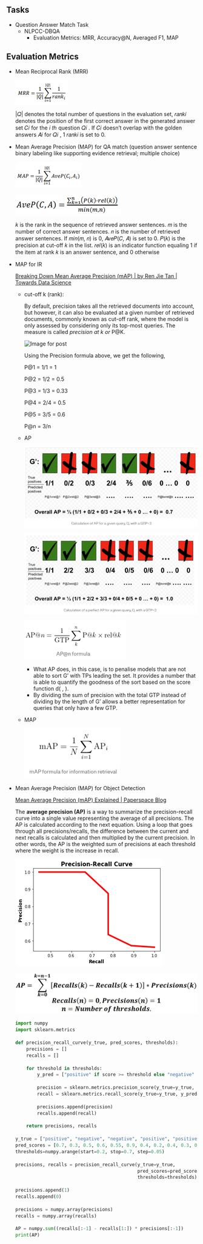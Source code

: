 

## Tasks

- Question Answer Match Task
  - NLPCC-DBQA
    - Evaluation Metrics: MRR, Accuracy@N, Averaged F1, MAP



## Evaluation Metrics

- Mean Reciprocal Rank (MRR)

  ![image-20210312164948819](../../assets/images/image-20210312164948819.png)

  |𝑄| denotes the total number of questions in the evaluation set, 𝑟𝑎𝑛𝑘𝑖 denotes the position of the first correct answer in the generated answer set 𝐶𝑖 for the 𝑖 𝑡ℎ question 𝑄𝑖 . If 𝐶𝑖 doesn’t overlap with the golden answers 𝐴𝑖 for 𝑄𝑖 ,  1 𝑟𝑎𝑛𝑘𝑖 is set to 0.

- Mean Average Precision (MAP) for QA match (question answer sentence binary labeling like supporting evidence retrieval; multiple choice)

  ![image-20210312165035983](../../assets/images/image-20210312165035983.png)

  ![image-20210312165105160](../../assets/images/image-20210312165105160.png)

   𝑘 is the rank in the  sequence of retrieved answer sentences. 𝑚 is the number of correct answer sentences.  𝑛 is the number of retrieved answer sentences. If 𝑚𝑖𝑛(𝑚, 𝑛) is 0, 𝐴𝑣𝑒𝑃(𝐶, 𝐴) is set  to 0. 𝑃(𝑘) is the precision at cut-off 𝑘 in the list. 𝑟𝑒𝑙(𝑘) is an indicator function  equaling 1 if the item at rank 𝑘 is an answer sentence, and 0 otherwise

  

- MAP for IR

  [Breaking Down Mean Average Precision (mAP) | by Ren Jie Tan | Towards Data Science](https://towardsdatascience.com/breaking-down-mean-average-precision-map-ae462f623a52)

  - cut-off k (rank):

    By default, precision takes all the retrieved documents into account, but however, it can also be evaluated at a given number of retrieved documents, commonly known as cut-off rank, where the model is only assessed by considering only its top-most queries. The measure is called *precision at k or* P@K.

    ![Image for post](https://miro.medium.com/max/1719/1*6iqevWZQH3Jqr6TQWkj21Q.png)

    Using the Precision formula above, we get the following,

    P@1 = 1/1 = 1

    P@2 = 1/2 = 0.5

    P@3 = 1/3 = 0.33

    P@4 = 2/4 = 0.5

    P@5 = 3/5 = 0.6

    P@n = 3/n

  - AP

    ![image-20210312174341754](../../assets/images/image-20210312174341754.png)

    ![image-20210312174354620](../../assets/images/image-20210312174354620.png)

    ![image-20210312173617440](../../assets/images/image-20210312173617440.png)

    - What AP does, in this case, is to penalise models that are not able to sort G’ with TPs leading the set. It provides a number that is able to quantify the goodness of the sort based on the score function d( , ).
    - By dividing the sum of precision with the total GTP instead of dividing by the length of G’ allows a better representation for queries that only have a few GTP.

  - MAP

    ![image-20210312174530220](../../assets/images/image-20210312174530220.png)

- Mean Average Precision (MAP) for Object Detection

  [Mean Average Precision (mAP) Explained | Paperspace Blog](https://blog.paperspace.com/mean-average-precision/)
  
  The **average precision (AP)** is a way to summarize the precision-recall curve into a single value representing the average of all precisions. The AP is calculated according to the next equation. Using a loop that goes through all precisions/recalls, the difference between the current and next recalls is calculated and then multiplied by the current precision. In other words, the AP is the weighted sum of precisions at each threshold where the weight is the increase in recall.

  ![img](../../assets/images/Fig01.png)
  
  
  
  ![img](../../assets/images/Fig04-1.jpg)
  
  ```python
  import numpy
  import sklearn.metrics
  
  def precision_recall_curve(y_true, pred_scores, thresholds):
      precisions = []
      recalls = []
      
      for threshold in thresholds:
          y_pred = ["positive" if score >= threshold else "negative" for score in pred_scores]
  
          precision = sklearn.metrics.precision_score(y_true=y_true, y_pred=y_pred, pos_label="positive")
          recall = sklearn.metrics.recall_score(y_true=y_true, y_pred=y_pred, pos_label="positive")
          
          precisions.append(precision)
          recalls.append(recall)
  
      return precisions, recalls
  
  y_true = ["positive", "negative", "negative", "positive", "positive", "positive", "negative", "positive", "negative", "positive", "positive", "positive", "positive", "negative", "negative", "negative"]
  pred_scores = [0.7, 0.3, 0.5, 0.6, 0.55, 0.9, 0.4, 0.2, 0.4, 0.3, 0.7, 0.5, 0.8, 0.2, 0.3, 0.35]
  thresholds=numpy.arange(start=0.2, stop=0.7, step=0.05)
  
  precisions, recalls = precision_recall_curve(y_true=y_true, 
                                               pred_scores=pred_scores, 
                                               thresholds=thresholds)
  
  precisions.append(1)
  recalls.append(0)
  
  precisions = numpy.array(precisions)
  recalls = numpy.array(recalls)
  
  AP = numpy.sum((recalls[:-1] - recalls[1:]) * precisions[:-1])
  print(AP)
  ```
  
  